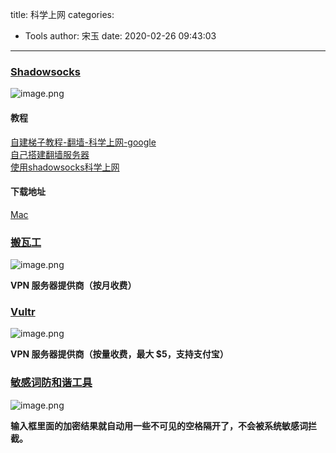 title: 科学上网
categories:
 - Tools
author: 宋玉
date: 2020-02-26 09:43:03
---
<a name="ffsk5"></a>
### [Shadowsocks](https://github.com/shadowsocks)
![image.png](https://cdn.nlark.com/yuque/0/2020/png/394169/1582606753454-a712673f-4328-4d21-a1ac-cf3fe89b0403.png#align=left&display=inline&height=763&name=image.png&originHeight=1526&originWidth=2874&size=296751&status=done&style=none&width=1437)

<a name="jBpfY"></a>
#### 教程
[自建梯子教程-翻墙-科学上网-google](https://github.com/dudefu/btgfw)<br />[自己搭建翻墙服务器](https://jiyiren.github.io/2016/10/06/fanqiang/)<br />[使用shadowsocks科学上网](https://www.textarea.com/ExpectoPatronum/shiyong-shadowsocks-kexue-shangwang-265/)
<a name="nhdUp"></a>
#### 下载地址
[Mac](https://github.com/shadowsocks/ShadowsocksX-NG)
<a name="CjOd3"></a>
### [搬瓦工](https://bwh88.net/)
![image.png](https://cdn.nlark.com/yuque/0/2020/png/394169/1582606995538-33fbc0bd-e51f-40ba-809c-6e212d86a966.png#align=left&display=inline&height=763&name=image.png&originHeight=1526&originWidth=2880&size=1837449&status=done&style=none&width=1440)

**VPN 服务器提供商（按月收费）**
<a name="Tzkzz"></a>
### [Vultr](https://my.vultr.com/)
![image.png](https://cdn.nlark.com/yuque/0/2020/png/394169/1582607151208-a60bf1f9-33d3-4624-9e7e-c371f0920466.png#align=left&display=inline&height=761&name=image.png&originHeight=1522&originWidth=2874&size=1273879&status=done&style=none&width=1437)

**VPN 服务器提供商（按量收费，最大 $5，支持支付宝）**
<a name="E9NGC"></a>
### [敏感词防和谐工具](https://we.laogongshuo.com/)
![image.png](https://cdn.nlark.com/yuque/0/2020/png/394169/1582638072895-0f3a852b-5360-4e2f-aeda-2fa9228df95f.png#align=left&display=inline&height=762&name=image.png&originHeight=1524&originWidth=2872&size=145734&status=done&style=none&width=1436)

**输入框里面的加密结果就自动用一些不可见的空格隔开了，不会被系统敏感词拦截。**
